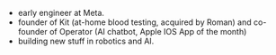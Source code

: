 - early engineer at Meta.
- founder of Kit (at-home blood testing, acquired by Roman) and co-founder of Operator (AI chatbot, Apple IOS App of the month)
- building new stuff in robotics and AI.
<!---
philfung/philfung is a ✨ special ✨ repository because its `README.md` (this file) appears on your GitHub profile.
You can click the Preview link to take a look at your changes.
--->
